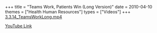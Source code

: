 +++
title = "Teams Work, Patients Win (Long Version)"
date = 2010-04-10
themes = ["Health Human Resources"]
types = ["Videos"]
+++
[3.3.14\_TeamsWorkLong.mp4](/files/3.3.14_TeamsWorkLong.mp4)

[YouTube Link](https://www.youtube.com/watch?v=YipFWjZp2Jc)

